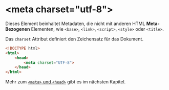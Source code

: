 # &lt;meta charset=&quot;utf-8&quot;&gt;

Dieses Element beinhaltet Metadaten, die nicht mit anderen HTML **Meta-Bezogenen** Elementen, wie `<base>`, `<link>`, `<script>`, `<style>` oder 
`<title>`.

Das `charset` Attribut definiert den Zeichensatz für das Dokument.

```HTML
<!DOCTYPE html>
<html>
    <head>
        <meta charset="UTF-8">
    </head>
</html>
```

Mehr zum [`<meta>` und `<head>`](Metadata.md) gibt es im nächsten Kapitel.